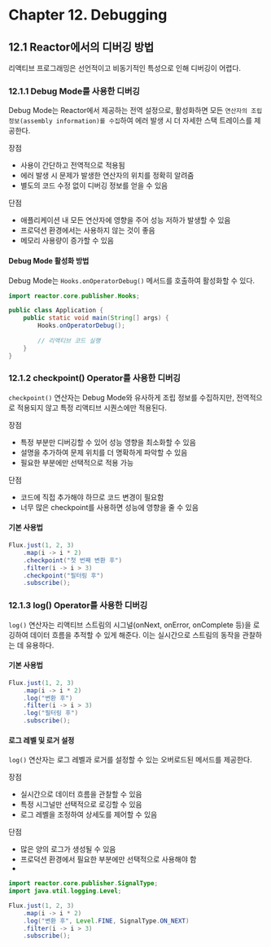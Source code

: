 # Chapter 12. Debugging

## 12.1 Reactor에서의 디버깅 방법

리액티브 프로그래밍은 선언적이고 비동기적인 특성으로 인해 디버깅이 어렵다.

### 12.1.1 Debug Mode를 사용한 디버깅

Debug Mode는 Reactor에서 제공하는 전역 설정으로, 활성화하면 모든 `연산자의 조립 정보(assembly information)를 수집`하여 에러 발생 시 더 자세한 스택 트레이스를 제공한다.

장점
- 사용이 간단하고 전역적으로 적용됨
- 에러 발생 시 문제가 발생한 연산자의 위치를 정확히 알려줌
- 별도의 코드 수정 없이 디버깅 정보를 얻을 수 있음

단점
- 애플리케이션 내 모든 연산자에 영향을 주어 성능 저하가 발생할 수 있음
- 프로덕션 환경에서는 사용하지 않는 것이 좋음
- 메모리 사용량이 증가할 수 있음

#### Debug Mode 활성화 방법

Debug Mode는 `Hooks.onOperatorDebug()` 메서드를 호출하여 활성화할 수 있다.

```java
import reactor.core.publisher.Hooks;

public class Application {
    public static void main(String[] args) {
        Hooks.onOperatorDebug();
        
        // 리액티브 코드 실행
    }
}
```

### 12.1.2 checkpoint() Operator를 사용한 디버깅

`checkpoint()` 연산자는 Debug Mode와 유사하게 조립 정보를 수집하지만, 전역적으로 적용되지 않고 특정 리액티브 시퀀스에만 적용된다.

장점
- 특정 부분만 디버깅할 수 있어 성능 영향을 최소화할 수 있음
- 설명을 추가하여 문제 위치를 더 명확하게 파악할 수 있음
- 필요한 부분에만 선택적으로 적용 가능

단점
- 코드에 직접 추가해야 하므로 코드 변경이 필요함
- 너무 많은 checkpoint를 사용하면 성능에 영향을 줄 수 있음

#### 기본 사용법

```java
Flux.just(1, 2, 3)
    .map(i -> i * 2)
    .checkpoint("첫 번째 변환 후")
    .filter(i -> i > 3)
    .checkpoint("필터링 후")
    .subscribe();
```

### 12.1.3 log() Operator를 사용한 디버깅

`log()` 연산자는 리액티브 스트림의 시그널(onNext, onError, onComplete 등)을 로깅하여 데이터 흐름을 추적할 수 있게 해준다.
이는 실시간으로 스트림의 동작을 관찰하는 데 유용하다.

#### 기본 사용법

```java
Flux.just(1, 2, 3)
    .map(i -> i * 2)
    .log("변환 후")
    .filter(i -> i > 3)
    .log("필터링 후")
    .subscribe();
```

#### 로그 레벨 및 로거 설정

`log()` 연산자는 로그 레벨과 로거를 설정할 수 있는 오버로드된 메서드를 제공한다.

장점
- 실시간으로 데이터 흐름을 관찰할 수 있음
- 특정 시그널만 선택적으로 로깅할 수 있음
- 로그 레벨을 조정하여 상세도를 제어할 수 있음

단점
- 많은 양의 로그가 생성될 수 있음
- 프로덕션 환경에서 필요한 부분에만 선택적으로 사용해야 함
- 
```java
import reactor.core.publisher.SignalType;
import java.util.logging.Level;

Flux.just(1, 2, 3)
    .map(i -> i * 2)
    .log("변환 후", Level.FINE, SignalType.ON_NEXT)
    .filter(i -> i > 3)
    .subscribe();
```